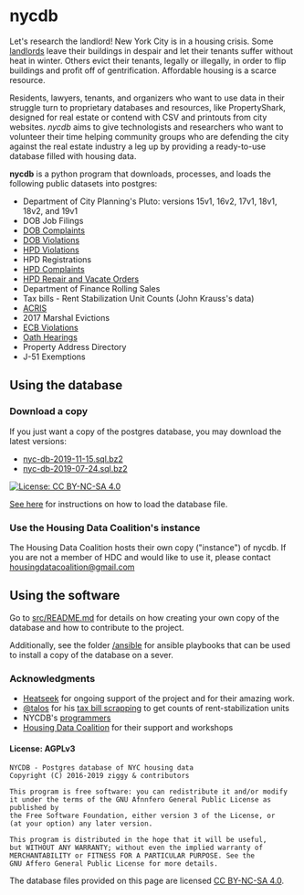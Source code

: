 # nycdb

Let's research the landlord! New York City is in a housing crisis. Some [landlords](https://youtu.be/o1SzKHXz8tU) leave their buildings in despair and let their tenants suffer without heat in winter. Others evict their tenants, legally or illegally, in order to flip buildings and profit off of gentrification. Affordable housing is a scarce resource.

Residents, lawyers, tenants, and organizers who want to use data in their struggle turn to proprietary databases and resources, like PropertyShark, designed for real estate or contend with CSV and printouts from city websites. _nycdb_ aims to give technologists and researchers who want to volunteer their time helping community groups who are defending the city against the real estate industry a leg up by providing a ready-to-use database filled with housing data.

**nycdb** is a python program that downloads, processes, and loads the following public datasets into postgres:

- Department of City Planning's Pluto: versions 15v1, 16v2, 17v1, 18v1, 18v2, and 19v1
- DOB Job Filings
- [DOB Complaints](https://github.com/nycdb/nycdb/wiki/Dataset:-DOB-Complaints)
- [DOB Violations](https://github.com/nycdb/nycdb/wiki/Dataset:-DOB-Violations)
- [HPD Violations](https://github.com/nycdb/nycdb/wiki/Dataset:-HPD-Violations)
- HPD Registrations
- [HPD Complaints](https://github.com/nycdb/nycdb/wiki/Dataset:-HPD-Complaints)
- [HPD Repair and Vacate Orders](https://github.com/nycdb/nycdb/wiki/Dataset:-HPD-Vacate-Orders)
- Department of Finance Rolling Sales
- Tax bills - Rent Stabilization Unit Counts (John Krauss's data)
- [ACRIS](https://github.com/nycdb/nycdb/wiki/Dataset:-ACRIS)
- 2017 Marshal Evictions
- [ECB Violations](https://github.com/nycdb/nycdb/wiki/Dataset:-ECB-Violations)
- [Oath Hearings](https://github.com/nycdb/nycdb/wiki/Dataset:-OATH-Hearings)
- Property Address Directory
- J-51 Exemptions

## Using the database

### Download a copy

If you just want a copy of the postgres database, you may download the latest versions:

- [nyc-db-2019-11-15.sql.bz2](https://nycdb.info/sql/nyc-db-2019-11-15.sql.bz2)
- [nyc-db-2019-07-24.sql.bz2](https://nycdb.info/sql/nyc-db-2019-07-24.sql.bz2)

[![License: CC BY-NC-SA 4.0](https://licensebuttons.net/l/by-nc-sa/4.0/80x15.png)](https://creativecommons.org/licenses/by-nc-sa/4.0/)

[See here](https://github.com/nycdb/nycdb/wiki/Loading-a-copy-into-postgres) for instructions on how to load the database file.

### Use the Housing Data Coalition's instance

The Housing Data Coalition hosts their own copy ("instance") of nycdb. If you are not a member of HDC and would like to use it, please contact housingdatacoalition@gmail.com

## Using the software

Go to [src/README.md](src/README.md) for details on how creating your own copy of the database and how to contribute to the project.

Additionally, see the folder [/ansible](/ansible) for ansible playbooks that can be used to install a copy of the database on a sever.

### Acknowledgments

- [Heatseek](https://heatseek.org/) for ongoing support of the project and for their amazing work.
- [@talos](https://github.com/talos) for his [tax bill scrapping](https://github.com/talos/nyc-stabilization-unit-counts) to get counts of rent-stabilization units
- NYCDB's [programmers](https://github.com/nycdb/nycdb/graphs/contributors)
- [Housing Data Coalition](https://www.housingdatanyc.org/) for their support and workshops

#### License: AGPLv3

```
NYCDB - Postgres database of NYC housing data
Copyright (C) 2016-2019 ziggy & contributors

This program is free software: you can redistribute it and/or modify
it under the terms of the GNU Afnnfero General Public License as published by
the Free Software Foundation, either version 3 of the License, or
(at your option) any later version.

This program is distributed in the hope that it will be useful,
but WITHOUT ANY WARRANTY; without even the implied warranty of
MERCHANTABILITY or FITNESS FOR A PARTICULAR PURPOSE. See the
GNU Affero General Public License for more details.
```

The database files provided on this page are licensed [CC BY-NC-SA 4.0](https://creativecommons.org/licenses/by-nc-sa/4.0/legalcode).
